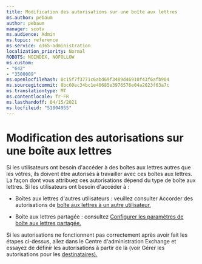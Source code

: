 ```yaml
---
title: Modification des autorisations sur une boîte aux lettres
ms.author: pebaum
author: pebaum
manager: scotv
ms.audience: Admin
ms.topic: reference
ms.service: o365-administration
localization_priority: Normal
ROBOTS: NOINDEX, NOFOLLOW
ms.custom:
- "642"
- "3500009"
ms.openlocfilehash: 0c15f7f3771c6abd69f3489d46910f43f6afb904
ms.sourcegitcommit: 8bc60ec34bc1e40685e3976576e04a2623f63a7c
ms.translationtype: MT
ms.contentlocale: fr-FR
ms.lasthandoff: 04/15/2021
ms.locfileid: "51804955"
---
```

# <a name="changing-permissions-on-a-mailbox"></a>Modification des autorisations sur une boîte aux lettres

Si les utilisateurs ont besoin d'accéder à des boîtes aux lettres autres que les vôtres, ils doivent être autorisés à travailler avec ces boîtes aux lettres. La façon dont vous attribuez ces autorisations dépend du type de boîte aux lettres. Si les utilisateurs ont besoin d'accéder à :
  
- Boîtes aux lettres d'autres utilisateurs : veuillez consulter Accorder des autorisations de [boîte aux lettres à un autre utilisateur.](https://docs.microsoft.com/microsoft-365/admin/add-users/give-mailbox-permissions-to-another-user)
    
- Boîte aux lettres partagée : consultez [Configurer les paramètres de boîte aux lettres partagée.](https://docs.microsoft.com/microsoft-365/admin/email/configure-a-shared-mailbox#add-or-remove-members)
    
Si les autorisations ne fonctionnent pas correctement après avoir fait les étapes ci-dessus, allez dans le Centre d'administration Exchange et essayez de définir les autorisations à partir de là (voir Gérer les autorisations pour les [destinataires).](https://technet.microsoft.com/library/jj919240%28v=exchg.150%29.aspx)
  
